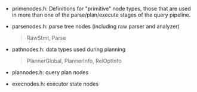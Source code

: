 * primenodes.h: Definitions for "primitive" node types, those that are used in 
  more than one of the parse/plan/execute stages of the query pipeline.
* parsenodes.h: parse tree nodes (including raw parser and analyzer)

  > RawStmt, Parse

* pathnodes.h: data types used during planning 

  > PlannerGlobal, PlannerInfo, RelOptInfo

* plannodes.h: query plan nodes
* execnodes.h: executor state nodes
